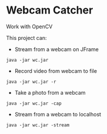 # Webcam Catcher

Work with OpenCV

This project can:

* Stream from a webcam on JFrame
```
java -jar wc.jar
```
* Record video from webcam to file
```
java -jar wc.jar -r
```
* Take a photo from a webcam
```
java -jar wc.jar -cap
```
* Stream from a webcam to localhost
```
java -jar wc.jar -stream
```